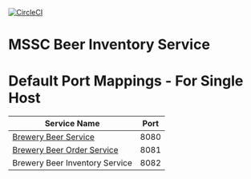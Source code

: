 [![CircleCI](https://circleci.com/gh/springframeworkguru/mssc-beer-inventory-service.svg?style=svg)](https://circleci.com/gh/springframeworkguru/mssc-beer-inventory-service)
# MSSC Beer Inventory Service


# Default Port Mappings - For Single Host
| Service Name | Port | 
| --------| -----|
| [Brewery Beer Service](https://github.com/ggab78/mssc-beer-service/tree/master)| 8080 |
| [Brewery Beer Order Service](https://github.com/ggab78/mssc-beer-order-service/tree/gab) | 8081 |
| Brewery Beer Inventory Service | 8082 |